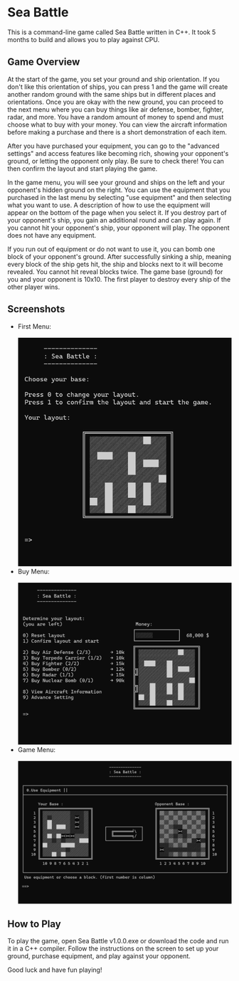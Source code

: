 <h1>Sea Battle</h1>

<p>
    This is a command-line game called Sea Battle written in C++. It took 5
    months to build and allows you to play against CPU.
</p>
<h2>Game Overview</h2>
<p>
    At the start of the game, you set your ground and ship orientation. If you
    don't like this orientation of ships, you can press 1 and the game will
    create another random ground with the same ships but in different places and
    orientations. Once you are okay with the new ground, you can proceed to the
    next menu where you can buy things like air defense, bomber, fighter, radar,
    and more. You have a random amount of money to spend and must choose what to
    buy with your money. You can view the aircraft information before making a
    purchase and there is a short demonstration of each item.
</p>
<p>
    After you have purchased your equipment, you can go to the "advanced
    settings" and access features like becoming rich, showing your opponent's
    ground, or letting the opponent only play. Be sure to check there! You can
    then confirm the layout and start playing the game.
</p>
<p>
    In the game menu, you will see your ground and ships on the left and your
    opponent's hidden ground on the right. You can use the equipment that you
    purchased in the last menu by selecting "use equipment" and then selecting
    what you want to use. A description of how to use the equipment will appear
    on the bottom of the page when you select it. If you destroy part of your
    opponent's ship, you gain an additional round and can play again. If you
    cannot hit your opponent's ship, your opponent will play. The opponent does
    not have any equipment.
</p>
<p>
    If you run out of equipment or do not want to use it, you can bomb one block
    of your opponent's ground. After successfully sinking a ship, meaning every
    block of the ship gets hit, the ship and blocks next to it will become
    revealed. You cannot hit reveal blocks twice. The game base (ground) for you
    and your opponent is 10x10. The first player to destroy every ship of the
    other player wins.
</p>
<h2>Screenshots</h2>
<ul>
    <li>
        <div>
            First Menu:
            <br />
            <br />
            <img
                style="width: 600px"
                src="imgs/Choose Ground Screenshot.png"
                alt="Buy Menu Screenshot"
            />
        </div>
    </li>
    <li>
        <div>
            Buy Menu:
            <br />
            <br />
            <img
                style="width: 600px"
                src="imgs/Buy Menu Screenshot.png"
                alt="Buy Menu Screenshot"
            />
        </div>
    </li>
    <li>
        <div>
            Game Menu:
            <br />
            <br />
            <img
                style="width: 600px"
                src="imgs/Game Menu Screenshot.png"
                alt="Game Menu Screenshot"
            />
        </div>
    </li>
</ul>
<h2>How to Play</h2>
<p>
    To play the game, open Sea Battle v1.0.0.exe or download the code and run it in a C++ compiler. Follow the
    instructions on the screen to set up your ground, purchase equipment, and
    play against your opponent.
</p>
<p>Good luck and have fun playing!</p>
